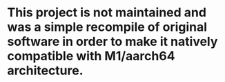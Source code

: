 # This project is not maintained and was a simple recompile of original software in order to make it natively compatible with M1/aarch64 architecture.